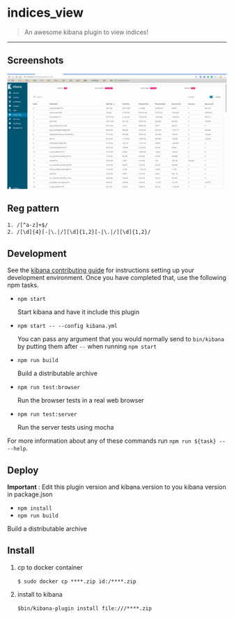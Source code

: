 # indices_view

> An awesome kibana plugin to view indices!

---

## Screenshots

![](./screenshots/indices_view.gif)
## Reg pattern

```
1. /[^a-z]+$/
2. /[\d]{4}[-|\.|/][\d]{1,2}[-|\.|/][\d]{1,2}/
```
## Development

See the [kibana contributing guide](https://github.com/elastic/kibana/blob/master/CONTRIBUTING.md) for instructions setting up your development environment. Once you have completed that, use the following npm tasks.

  - `npm start`

    Start kibana and have it include this plugin

  - `npm start -- --config kibana.yml`

    You can pass any argument that you would normally send to `bin/kibana` by putting them after `--` when running `npm start`

  - `npm run build`

    Build a distributable archive

  - `npm run test:browser`

    Run the browser tests in a real web browser

  - `npm run test:server`

    Run the server tests using mocha

For more information about any of these commands run `npm run ${task} -- --help`.

## Deploy

**Important** : Edit this plugin version and kibana.version to you kibana version in package.json

- `npm install`
- `npm run build`

Build a distributable archive

## Install

1. cp to docker container

    ```$ sudo docker cp ****.zip id:/****.zip```

2. install to kibana 

    ```$bin/kibana-plugin install file:///****.zip```